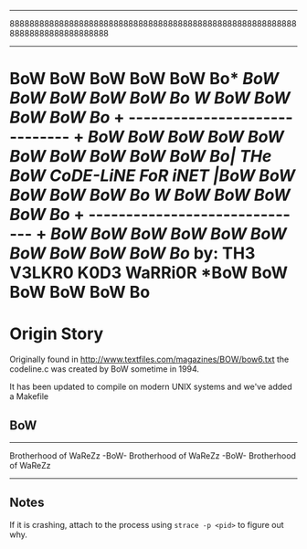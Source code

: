 ______________________________________________________________________________

888888888888888888888888888888888888888888888888888888888888888888888888888888
______________________________________________________________________________
BoW BoW BoW BoW BoW Bo*                                *BoW BoW BoW BoW BoW Bo
W BoW BoW BoW BoW Bo* + ------------------------------ + *BoW BoW BoW BoW BoW
BoW BoW BoW BoW BoW Bo|   THe BoW CoDE-LiNE FoR iNET   |BoW BoW BoW BoW BoW Bo
W BoW BoW BoW BoW Bo* + ------------------------------ + *BoW BoW BoW BoW BoW
BoW BoW BoW BoW BoW Bo*  by: TH3 V3LKR0 K0D3 WaRRi0R  *BoW BoW BoW BoW BoW Bo
==============================================================================

# Origin Story

Originally found in http://www.textfiles.com/magazines/BOW/bow6.txt
the codeline.c was created by BoW sometime in 1994.

It has been updated to compile on modern UNIX systems and we've added a Makefile

## BoW
_______________________________________________________________________________

 Brotherhood of WaReZz -BoW- Brotherhood of WaReZz -BoW- Brotherhood of WaReZz
_______________________________________________________________________________

## Notes

If it is crashing, attach to the process using `strace -p <pid>` to figure out why.
